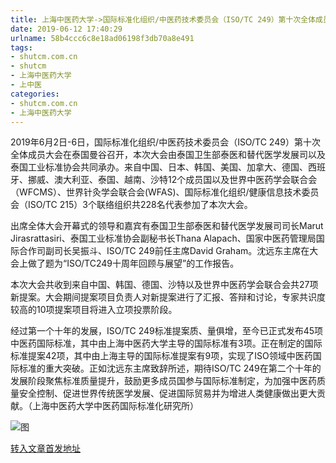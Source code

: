 ```yaml
---
title: 上海中医药大学->国际标准化组织/中医药技术委员会（ISO/TC 249）第十次全体成员大会在泰国曼谷召开 | shutcm.com.cn
date: 2019-06-12 17:40:29
urlname: 58b4ccc6c8e18ad06198f3db70a8e491
tags: 
- shutcm.com.cn
- shutcm
- 上海中医药大学
- 上中医
categories:
- shutcm.com.cn
- 上海中医药大学
---
```



2019年6月2日-6日，国际标准化组织/中医药技术委员会（ISO/TC 249）第十次全体成员大会在泰国曼谷召开，本次大会由泰国卫生部泰医和替代医学发展司以及泰国工业标准协会共同承办。来自中国、日本、韩国、美国、加拿大、德国、西班牙、挪威、澳大利亚、泰国、越南、沙特12个成员国以及世界中医药学会联合会（WFCMS）、世界针灸学会联合会(WFAS)、国际标准化组织/健康信息技术委员会（ISO/TC 215）3个联络组织共228名代表参加了本次大会。

出席全体大会开幕式的领导和嘉宾有泰国卫生部泰医和替代医学发展司司长Marut Jirasrattasiri、泰国工业标准协会副秘书长Thana Alapach、国家中医药管理局国际合作司副司长吴振斗、ISO/TC 249前任主席David Graham。沈远东主席在大会上做了题为“ISO/TC249十周年回顾与展望”的工作报告。

本次大会共收到来自中国、韩国、德国、沙特以及世界中医药学会联合会共27项新提案。大会期间提案项目负责人对新提案进行了汇报、答辩和讨论，专家共识度较高的10项提案项目将进入立项投票阶段。

经过第一个十年的发展，ISO/TC 249标准提案质、量俱增，至今已正式发布45项中医药国际标准，其中由上海中医药大学主导的国际标准有3项。正在制定的国际标准提案42项，其中由上海主导的国际标准提案有9项，实现了ISO领域中医药国际标准的重大突破。正如沈远东主席致辞所述，期待ISO/TC 249在第二个十年的发展阶段聚焦标准质量提升，鼓励更多成员国参与国际标准制定，为加强中医药质量安全控制、促进世界传统医学发展、促进国际贸易并为增进人类健康做出更大贡献。（上海中医药大学中医药国际标准化研究所）



![图](https://www.shutcm.edu.cn/_upload/article/images/d0/d5/032595d94513aa85bac228fe15d7/5a689d8d-4f49-4300-911b-1a0181365bcf.jpg)

[转入文章首发地址](https://www.shutcm.edu.cn/2019/0612/c221a105161/page.htm)